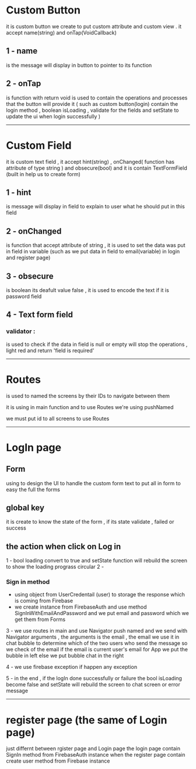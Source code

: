 # Custom Button
it is custom button we create to put custom attribute and custom view . it accept name(string) and onTap(VoidCallback) 
## 1 - name
 is the message will display in button to pointer to its function

## 2 - onTap
 is function with return void is used to contain the operations and processes that the button will provide it ( such as custom button(login) contain the login method , boolean isLoading , validate for the fields and setState to update the ui when login successfully )   

-----------------------------

# Custom Field
it is custom text field , it accept hint(string) , onChanged( function has attribute of type string ) and obsecure(bool) and it is contain TextFormField (built in help us to create form)

## 1 - hint 
is message will display in field to explain to user what he should put in this field

## 2 - onChanged 
is function that accept attribute of string , it is used to set the data was put in field in variable (such as we put data in field to email(variable) in login and register page)

## 3 - obsecure 
is boolean its deafult value false , it is used to encode the text if it is password field

## 4 - Text form field

### validator :
is used to check if the data in field is null or empty will stop the operations , light red and return 'field is required' 

-------------

# Routes 
is used to named the screens by their IDs to navigate between them 

it is using in main function and to use Routes we're using pushNamed

we must put id to all screens to use Routes


-----------



# LogIn page

## Form
using to design the UI to handle the custom form text to put all in form to easy the full the forms

## global key
it is create to know the state of the form , if its state validate , failed or success

## the action when click on Log in
1 - bool loading convert to true and setState function will rebuild the screen to show the loading prograss circular
2 -
### Sign in method 
- using object from UserCredentail (user) to storage the response which is coming from Firebase 
- we create instance from FirebaseAuth and use method SignInWithEmailAndPassword and we put email and password which we get them from Forms 

3 - we use routes in main and use Navigator push named and we send with Navigator arguments , the arguments is the email , the email we use it in chat bubble to determine which of the two users who send the message so we check of the email if the email is current user's email for App we put the bubble in left else we put bubble chat in the right 

4 - we use firebase exception if happen any exception

5 - in the end , if the logIn done successfully or failure the bool isLoading become false and setState will rebuild the screen to chat screen or error message 

------------


# register page (the same of Login page)
just differnt between rgister page and Login page 
the login page contain SignIn method from FirebaseAuth instance 
when the register page contain create user method from Firebase instance


